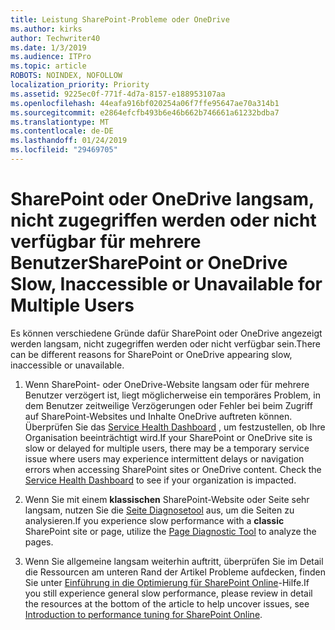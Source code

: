 ```yaml
---
title: Leistung SharePoint-Probleme oder OneDrive
ms.author: kirks
author: Techwriter40
ms.date: 1/3/2019
ms.audience: ITPro
ms.topic: article
ROBOTS: NOINDEX, NOFOLLOW
localization_priority: Priority
ms.assetid: 9225ec0f-771f-4d7a-8157-e188953107aa
ms.openlocfilehash: 44eafa916bf020254a06f7ffe95647ae70a314b1
ms.sourcegitcommit: e2864efcfb493b6e46b662b746661a61232bdba7
ms.translationtype: MT
ms.contentlocale: de-DE
ms.lasthandoff: 01/24/2019
ms.locfileid: "29469705"
---
```

# <a name="sharepoint-or-onedrive-slow-inaccessible-or-unavailable-for-multiple-users"></a><span data-ttu-id="b1902-102">SharePoint oder OneDrive langsam, nicht zugegriffen werden oder nicht verfügbar für mehrere Benutzer</span><span class="sxs-lookup"><span data-stu-id="b1902-102">SharePoint or OneDrive Slow, Inaccessible or Unavailable for Multiple Users</span></span>

<span data-ttu-id="b1902-103">Es können verschiedene Gründe dafür SharePoint oder OneDrive angezeigt werden langsam, nicht zugegriffen werden oder nicht verfügbar sein.</span><span class="sxs-lookup"><span data-stu-id="b1902-103">There can be different reasons for SharePoint or OneDrive appearing slow, inaccessible or unavailable.</span></span> 
  
1. <span data-ttu-id="b1902-p101">Wenn SharePoint- oder OneDrive-Website langsam oder für mehrere Benutzer verzögert ist, liegt möglicherweise ein temporäres Problem, in dem Benutzer zeitweilige Verzögerungen oder Fehler bei beim Zugriff auf SharePoint-Websites und Inhalte OneDrive auftreten können. Überprüfen Sie das [Service Health Dashboard](https://admin.microsoft.com/AdminPortal/Home#/servicehealth) , um festzustellen, ob Ihre Organisation beeinträchtigt wird.</span><span class="sxs-lookup"><span data-stu-id="b1902-p101">If your SharePoint or OneDrive site is slow or delayed for multiple users, there may be a temporary service issue where users may experience intermittent delays or navigation errors when accessing SharePoint sites or OneDrive content. Check the [Service Health Dashboard](https://admin.microsoft.com/AdminPortal/Home#/servicehealth) to see if your organization is impacted.</span></span> 
  
2. <span data-ttu-id="b1902-106">Wenn Sie mit einem **klassischen** SharePoint-Website oder Seite sehr langsam, nutzen Sie die [Seite Diagnosetool](https://aka.ms/perftool) aus, um die Seiten zu analysieren.</span><span class="sxs-lookup"><span data-stu-id="b1902-106">If you experience slow performance with a **classic** SharePoint site or page, utilize the [Page Diagnostic Tool](https://aka.ms/perftool) to analyze the pages.</span></span> 
  
3. <span data-ttu-id="b1902-107">Wenn Sie allgemeine langsam weiterhin auftritt, überprüfen Sie im Detail die Ressourcen am unteren Rand der Artikel Probleme aufdecken, finden Sie unter [Einführung in die Optimierung für SharePoint Online](https://go.microsoft.com/fwlink/?linkid=2024334)-Hilfe.</span><span class="sxs-lookup"><span data-stu-id="b1902-107">If you still experience general slow performance, please review in detail the resources at the bottom of the article to help uncover issues, see [Introduction to performance tuning for SharePoint Online](https://go.microsoft.com/fwlink/?linkid=2024334).</span></span>
  

